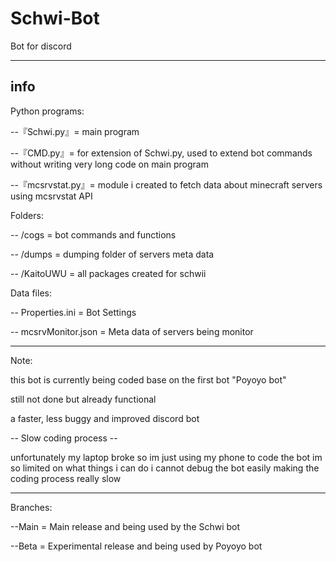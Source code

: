 # Schwi-Bot
Bot for discord

-------------------------------------------------------
info 
-------------------------------------------------------
Python programs:

--『Schwi.py』= main program

--『CMD.py』= for extension of Schwi.py, used to extend bot commands without writing very long code on main program

--『mcsrvstat.py』= module i created to fetch data about minecraft servers using mcsrvstat API


Folders:

--  /cogs = bot commands and functions

--  /dumps = dumping folder of servers meta data

--  /KaitoUWU = all packages created for schwii



Data files:

--  Properties.ini = Bot Settings

--  mcsrvMonitor.json = Meta data of servers being monitor


-------------------------------------------------------
Note:

this bot is currently being coded base on the first bot "Poyoyo bot"

still not done but already functional

a faster, less buggy and improved discord bot

-- Slow coding process --

unfortunately my laptop broke
so im just using my phone to code the bot
im so limited on what things i can do
i cannot debug the bot easily
making the coding process really slow

-------------------------------------------------------
Branches:

--Main = Main release and being used by the Schwi bot

--Beta = Experimental release and being used by Poyoyo bot




